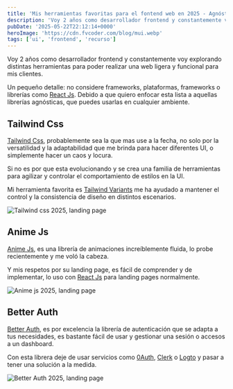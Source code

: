 ```yaml
---
title: 'Mis herramientas favoritas para el fontend web en 2025 - Agnósticas al Framework'
description: 'Voy 2 años como desarrollador frontend y constantemente voy explorando distintas herramientas para poder realizar una web ligera y funcional para mis clientes.'
pubDate: '2025-05-22T22:12:14+0000'
heroImage: 'https://cdn.fvcoder.com/blog/mui.webp'
tags: ['ui', 'frontend', 'recurso']
---
```

Voy 2 años como desarrollador frontend y constantemente voy
explorando distintas herramientas para poder realizar una web
ligera y funcional para mis clientes.

Un pequeño detalle: no considere frameworks, plataformas, 
frameworks o librerías como [React Js](http://react.dev/).
Debido a que quiero enfocar esta lista a aquellas librerías 
agnósticas, que puedes usarlas en cualquier ambiente.

## Tailwind Css
[Tailwind Css](https://tailwindcss.com/), probablemente sea
la que mas use a la fecha, no solo por la versatilidad y la
adaptabilidad que me brinda para hacer diferentes UI, o simplemente
hacer un caos y locura.

Si no es por que esta evolucionando y se crea una familia
de herramientas para agilizar y controlar el comportamiento
de estilos en la UI.

Mi herramienta favorita es [Tailwind Variants](https://www.tailwind-variants.org/)
me ha ayudado a mantener el control y la consistencia de diseño
en distintos escenarios.

![Tailwind css 2025, landing page](https://cdn.fvcoder.com/blog/tailwindcss.com_.webp)

## Anime Js
[Anime Js](https://animejs.com/), es una librería de animaciones
increíblemente fluida, lo probe recientemente y me voló la cabeza.

Y mis respetos por su landing page, es fácil de comprender y de
implementar, lo uso con [React Js](http://react.dev/) para landing
pages normalmente.

![Anime js 2025, landing page](https://cdn.fvcoder.com/blog/animejs.com_.webp)

## Better Auth
[Better Auth](https://www.better-auth.com/), es por excelencia
la librería de autenticación que se adapta a tus necesidades,
es bastante fácil de usar y gestionar una sesión o accesos a
un dashboard.

Con esta librera deje de usar servicios como [0Auth](https://auth0.com/),
[Clerk](https://clerk.com/) o [Logto](https://logto.io/es) y pasar
a tener una solución a la medida.

![Better Auth 2025, landing page](https://cdn.fvcoder.com/blog/www.better-auth.com_.webp)